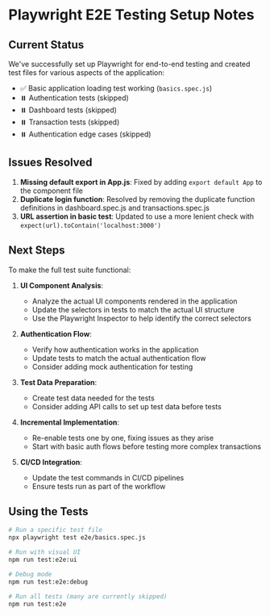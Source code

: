 # Playwright E2E Testing Setup Notes

## Current Status

We've successfully set up Playwright for end-to-end testing and created test files for various aspects of the application:

- ✅ Basic application loading test working (`basics.spec.js`)
- ⏸️ Authentication tests (skipped)
- ⏸️ Dashboard tests (skipped)
- ⏸️ Transaction tests (skipped)
- ⏸️ Authentication edge cases (skipped)

## Issues Resolved

1. **Missing default export in App.js**: Fixed by adding `export default App` to the component file
2. **Duplicate login function**: Resolved by removing the duplicate function definitions in dashboard.spec.js and transactions.spec.js
3. **URL assertion in basic test**: Updated to use a more lenient check with `expect(url).toContain('localhost:3000')`

## Next Steps

To make the full test suite functional:

1. **UI Component Analysis**: 
   - Analyze the actual UI components rendered in the application 
   - Update the selectors in tests to match the actual UI structure
   - Use the Playwright Inspector to help identify the correct selectors

2. **Authentication Flow**:
   - Verify how authentication works in the application
   - Update tests to match the actual authentication flow
   - Consider adding mock authentication for testing

3. **Test Data Preparation**:
   - Create test data needed for the tests
   - Consider adding API calls to set up test data before tests

4. **Incremental Implementation**:
   - Re-enable tests one by one, fixing issues as they arise
   - Start with basic auth flows before testing more complex transactions

5. **CI/CD Integration**:
   - Update the test commands in CI/CD pipelines
   - Ensure tests run as part of the workflow

## Using the Tests

```bash
# Run a specific test file
npx playwright test e2e/basics.spec.js

# Run with visual UI
npm run test:e2e:ui

# Debug mode
npm run test:e2e:debug

# Run all tests (many are currently skipped)
npm run test:e2e
``` 